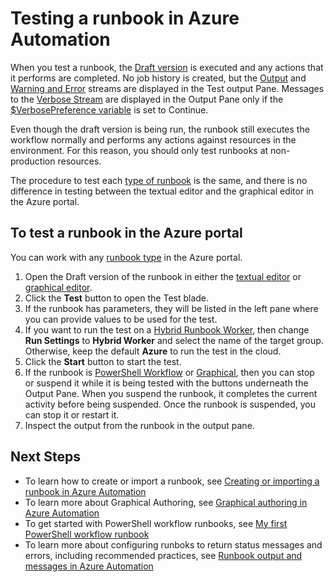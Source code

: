<properties 
	pageTitle="Testing a runbook in Azure Automation | Azure"
	description="Before you publish a runbook in Azure Automation, you can test it to ensure that works as expected.  This article describes how to test a runbook and view its output."
	services="automation"
	documentationCenter=""
	authors="mgoedtel"
	manager="jwhit"
	editor="tysonn" />
<tags
	ms.service="automation"
	ms.date="05/24/2016"
	wacn.date=""/>

# Testing a runbook in Azure Automation
When you test a runbook, the [Draft version](/documentation/articles/automation-creating-importing-runbook/#publishing-a-runbook) is executed and any actions that it performs are completed. No job history is created, but the [Output](/documentation/articles/automation-runbook-output-and-messages/#output-stream) and [Warning and Error](/documentation/articles/automation-runbook-output-and-messages/#message-streams) streams are displayed in the Test output Pane. Messages to the [Verbose Stream](/documentation/articles/automation-runbook-output-and-messages/#message-streams) are displayed in the Output Pane only if the [$VerbosePreference variable](/documentation/articles/automation-runbook-output-and-messages/#preference-variables) is set to Continue.

Even though the draft version is being run, the runbook still executes the workflow normally and performs any actions against resources in the environment. For this reason, you should only test runbooks at non-production resources.

The procedure to test each [type of runbook](/documentation/articles/automation-runbook-types/) is the same, and there is no difference in testing between the textual editor and the graphical editor in the Azure portal.  


## To test a runbook in the Azure portal

You can work with any [runbook type](/documentation/articles/automation-runbook-types/) in the Azure portal.

1. Open the Draft version of the runbook in either the [textual editor](/documentation/articles/automation-editing-a-runbook/#Portal) or [graphical editor](/documentation/articles/automation-graphical-authoring-intro/).
2. Click the **Test** button to open the Test blade.
3. If the runbook has parameters, they will be listed in the left pane where you can provide values to be used for the test.
4. If you want to run the test on a [Hybrid Runbook Worker](/documentation/articles/automation-hybrid-runbook-worker/), then change **Run Settings** to **Hybrid Worker** and select the name of the target group.  Otherwise, keep the default **Azure** to run the test in the cloud.
5. Click the **Start** button to start the test.
6. If the runbook is [PowerShell Workflow](/documentation/articles/automation-runbook-types/#powershell-workflow-runbooks) or [Graphical](/documentation/articles/automation-runbook-types/#graphical-runbooks), then you can stop or suspend it while it is being tested with the buttons underneath the Output Pane. When you suspend the runbook, it completes the current activity before being suspended. Once the runbook is suspended, you can stop it or restart it.
7. Inspect the output from the runbook in the output pane.


## Next Steps

- To learn how to create or import a runbook, see [Creating or importing a runbook in Azure Automation](/documentation/articles/automation-creating-importing-runbook/)
- To learn more about Graphical Authoring, see [Graphical authoring in Azure Automation](/documentation/articles/automation-graphical-authoring-intro/)
- To get started with PowerShell workflow runbooks, see [My first PowerShell workflow runbook](/documentation/articles/automation-first-runbook-textual/)
- To learn more about configuring runboks to return status messages and errors, including recommended practices, see [Runbook output and messages in Azure Automation](/documentation/articles/automation-runbook-output-and-messages/)